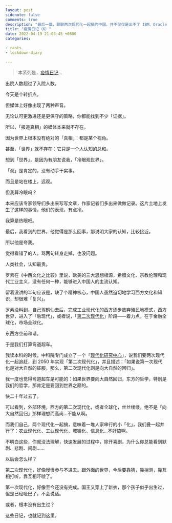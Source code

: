 ```yaml
---
layout: post
sidenote: false
comments: true
description: "最后一篇，聊聊两次现代化一起搞的中国，并不仅仅是出不了 IBM、Oracle、Salesforce 的问题"
title: "疫情日记（6）"
date: 2022-04-19 21:03:45 +0800
categories:

- rants
- lockdown-diary

---
```


> 本系列是，[疫情日记](/categories/lockdown-diary/)...

出院人数超过了入院人数。

今天是个转折点。

但媒体上好像出现了两种声音。

无论认可更激进还是更保守的策略，你都能找到不少「证据」。

所以，「报道真相」的媒体本来就不存在。

因为世界上根本没有绝对的「真相」：都是某个视角。

甚至，「世界」就不存在：它只是一个人认知的总和。

想到「世界」，是因为有朋友说我，「冷眼观世界」。

「观」是肯定的，没有动手干实事。

而且是站在楼上，远观。

但我算冷眼吗？

本来应该专家领导们多出来写写文章，作家记者们多出来做做记录。这片土地上发生了这样的事情，他们的表现，有点冷。

我算是热眼吧。

最后，我看到的世界，他觉得是那么回事，那说明大家的认知，比较接近。

所以他是夸我。

觉得看错了的人，骂两句转身走掉，也没问题。

人类社会，认知最贵。

罗素在《中西文化之比较》里说，欧美的三大思想根源，希腊文化、宗教伦理和现代工业主义，没有任何一种，能够进入中国人的主流认知。

留着没讲的半句应该是，缺了个精神核心，中国人虽然迫切地学习西方文化和知识，却很难「复兴」。

罗素没料到，自己驾鹤仙去后，完成工业现代化的西方逐步放弃殖民地模式，西方世界，进入了「后现代」，或者说，「[第二次现代化](https://www.cas.cn/zt/jzt/ltzt/wgxqxdhyjxlc/bjzm/200308/t20030820_2670730.shtml)」阶段——着力点，在于金融全球化，市场全球化。

东西方空前和谐。

于是我们打算弯道超车。

我读本科的时候，中科院专门成立了一个「[现代化研究中心](http://www.modernization.ac.cn/)」，说我们要两次现代化一起追赶，到 2050 年实现「第二次现代化」，并且描述：「如果说第一次现代化是对大自然的征服，那么，第二次现代化则是向大自然的回归」。

我一度也觉得弯道超车是可能的：如果世界要向大自然回归，东方的哲学，特别是我们的哲学，那肯定是要回到世界之巅的。

快二十年过去了。

可以看到，外部环境，西方的第二次现代化，或者全球化，丝丝缕缕，绝不是「向大自然回归」那样理想而高尚...不能从啊。

而我们自己，两个现代化一起搞，意味着一堆人家串行的小「化」，我们叠一起并行了：农业现代化、工业现代化、城镇化、信息化...不好搞啊。

不明白这些，你就没法理解，快速发展的过程中，除开喜剧，为什么你总能看到默剧、悲剧、闹剧......

以后会怎么样？

第二次现代化，好像慢慢参与不进去。跟外面的世界，今后要靠猜，靠揣测，靠互相打听，靠互相吓唬了。

第一次现代化，好像至今还没有完成。国王又穿上了新衣，那个孩子似乎出生过，但是已经哑巴了，不会说话。

或者，根本没有出生过？

这些日记，也就记到这里。
